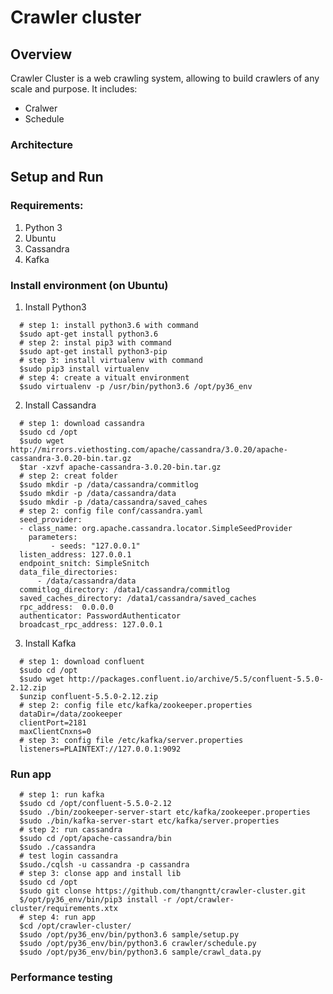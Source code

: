 # Crawler cluster

## Overview
Crawler Cluster is a web crawling system, allowing to build crawlers of any scale and purpose. It includes:
* Cralwer
* Schedule
### Architecture

## Setup and Run 
### Requirements:
1. Python 3
2. Ubuntu
3. Cassandra
4. Kafka

### Install environment (on Ubuntu)
1. Install Python3
```shell
  # step 1: install python3.6 with command
  $sudo apt-get install python3.6
  # step 2: instal pip3 with command
  $sudo apt-get install python3-pip
  # step 3: install virtualenv with command
  $sudo pip3 install virtualenv
  # step 4: create a vitualt environment 
  $sudo virtualenv -p /usr/bin/python3.6 /opt/py36_env
```
2. Install Cassandra
```shell
  # step 1: download cassandra 
  $sudo cd /opt
  $sudo wget http://mirrors.viethosting.com/apache/cassandra/3.0.20/apache-cassandra-3.0.20-bin.tar.gz
  $tar -xzvf apache-cassandra-3.0.20-bin.tar.gz
  # step 2: creat folder
  $sudo mkdir -p /data/cassandra/commitlog
  $sudo mkdir -p /data/cassandra/data
  $sudo mkdir -p /data/cassandra/saved_cahes
  # step 2: config file conf/cassandra.yaml 
  seed_provider:
  - class_name: org.apache.cassandra.locator.SimpleSeedProvider
    parameters:
         - seeds: "127.0.0.1"
  listen_address: 127.0.0.1
  endpoint_snitch: SimpleSnitch
  data_file_directories:
      - /data/cassandra/data
  commitlog_directory: /data1/cassandra/commitlog
  saved_caches_directory: /data1/cassandra/saved_caches
  rpc_address:  0.0.0.0
  authenticator: PasswordAuthenticator
  broadcast_rpc_address: 127.0.0.1
```
3. Install Kafka
```shell
  # step 1: download confluent 
  $sudo cd /opt
  $sudo wget http://packages.confluent.io/archive/5.5/confluent-5.5.0-2.12.zip
  $unzip confluent-5.5.0-2.12.zip
  # step 2: config file etc/kafka/zookeeper.properties
  dataDir=/data/zookeeper
  clientPort=2181
  maxClientCnxns=0
  # step 3: config file /etc/kafka/server.properties
  listeners=PLAINTEXT://127.0.0.1:9092
```
### Run app
```shell
  # step 1: run kafka
  $sudo cd /opt/confluent-5.5.0-2.12
  $sudo ./bin/zookeeper-server-start etc/kafka/zookeeper.properties
  $sudo ./bin/kafka-server-start etc/kafka/server.properties
  # step 2: run cassandra
  $sudo cd /opt/apache-cassandra/bin
  $sudo ./cassandra
  # test login cassandra
  $sudo./cqlsh -u cassandra -p cassandra
  # step 3: clonse app and install lib 
  $sudo cd /opt
  $sudo git clonse https://github.com/thangntt/crawler-cluster.git
  $/opt/py36_env/bin/pip3 install -r /opt/crawler-cluster/requirements.xtx 
  # step 4: run app
  $cd /opt/crawler-cluster/
  $sudo /opt/py36_env/bin/python3.6 sample/setup.py
  $sudo /opt/py36_env/bin/python3.6 crawler/schedule.py
  $sudo /opt/py36_env/bin/python3.6 sample/crawl_data.py
```
### Performance testing

